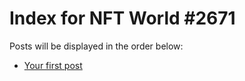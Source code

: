 # Index for NFT World #2671
Posts will be displayed in the order below:

- [Your first post](./001-first.md)

